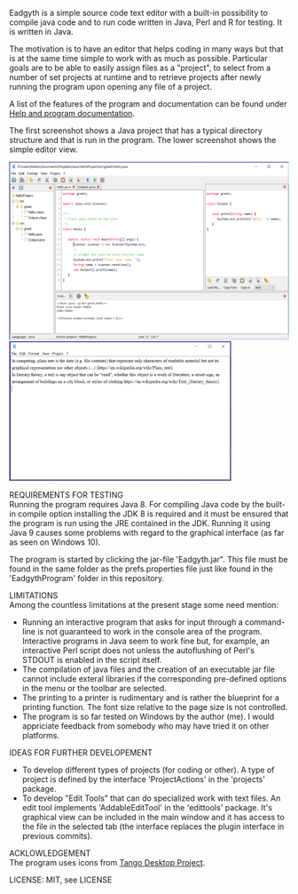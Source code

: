 <p>Eadgyth is a simple source code text editor with a built-in possibility to compile java
code and to run code written in Java, Perl and R for testing. It is written in Java.
<p>
The motivation is to have an editor that helps coding in many ways but that is at the same time
simple to work with as much as possible. Particular goals are to be able to easily assign files
as a "project", to select from a number of set projects at runtime and to retrieve projects
after newly running the program upon opening any file of a project.
<p>
A list of the features of the program and documentation can be found under
<a href="https://eadgyth.github.io/Programming-Editor/">Help and program documentation</a>.
<p>
The first screenshot shows a Java project that has a typical directory structure and that is
run in the program. The lower screenshot shows the simple editor view.
<p>
<img src="docs/images/Windows10SystemLAF.png" width="600"/>
<img src="docs/images/SimpleEditorView.png" width="400"/>
<br>
<p>
REQUIREMENTS FOR TESTING<br>
Running the program requires Java 8. For compiling Java code by the built-in compile option
installing the JDK 8 is required and it must be ensured that the program is run using the JRE
contained in the JDK. Running it using Java 9 causes some problems with regard to the graphical
interface (as far as seen on Windows 10).
<p>
The program is started by clicking the jar-file 'Eadgyth.jar". This file must be found in the
same folder as the prefs.properties file just like found in the 'EadgythProgram' folder in this
repository.
<p>
LIMITATIONS<br>
Among the countless limitations at the present stage some need mention:
<ul>
<li>Running an interactive program that asks for input through a command-line is not guaranteed
    to work in the console area of the program. Interactive programs in Java seem to work fine but,
    for example, an interactive Perl script does not unless the autoflushing of Perl's STDOUT is
    enabled in the script itself.</li>
<li>The compilation of java files and the creation of an executable jar file cannot include
    exteral libraries if the corresponding pre-defined options in the menu or the toolbar are
    selected.</li>
<li>The printing to a printer is rudimentary and is rather the blueprint for a printing function.
    The font size relative to the page size is not controlled.</li>
<li>The program is so far tested on Windows by the author (me). I would appriciate feedback from
    somebody who may have tried it on other platforms.</li>
</ul>
<p>
IDEAS FOR FURTHER DEVELOPEMENT<br>
<ul>
<li>To develop different types of projects (for coding or other). A type of project is defined by
   the interface 'ProjectActions' in the 'projects' package.</li>
<li>To develop "Edit Tools" that can do specialized work with text files. An edit tool implements
   'AddableEditTool' in the 'edittools' package. It's graphical view can be included in the main 
   window and it has access to the file in the selected tab (the interface replaces the plugin
   interface in previous commits).</li>
</ul>
<p>
ACKLOWLEDGEMENT<br>
The program uses icons from
<a href="https://github.com/Distrotech/tango-icon-theme">Tango Desktop Project</a>.
<p>
LICENSE: MIT, see LICENSE<br>

